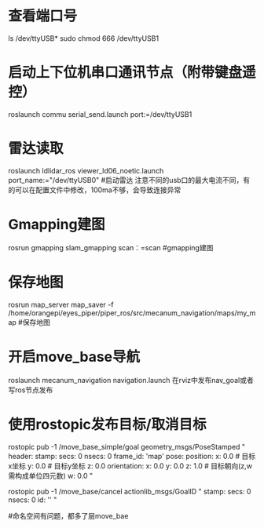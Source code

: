 # 查看端口号
ls /dev/ttyUSB*
sudo chmod 666 /dev/ttyUSB1
# 启动上下位机串口通讯节点（附带键盘遥控）
roslaunch commu serial_send.launch port:=/dev/ttyUSB1
# 雷达读取
roslaunch ldlidar_ros viewer_ld06_noetic.launch port_name:="/dev/ttyUSB0"  #启动雷达   注意不同的usb口的最大电流不同，有的可以在配置文件中修改，100ma不够，会导致连接异常
# Gmapping建图
rosrun gmapping slam_gmapping scan：=scan #gmapping建图


# 保存地图
rosrun map_server map_saver -f /home/orangepi/eyes_piper/piper_ros/src/mecanum_navigation/maps/my_map  #保存地图

# 开启move_base导航
roslaunch mecanum_navigation navigation.launch
在rviz中发布nav_goal或者写ros节点发布

# 使用rostopic发布目标/取消目标
rostopic pub -1 /move_base_simple/goal geometry_msgs/PoseStamped "
header:
  stamp:
    secs: 0
    nsecs: 0
  frame_id: 'map'
pose:
  position:
    x: 0.0  # 目标x坐标
    y: 0.0  # 目标y坐标
    z: 0.0
  orientation:
    x: 0.0
    y: 0.0
    z: 1.0  # 目标朝向(z,w需构成单位四元数)
    w: 0.0
"



rostopic pub -1 /move_base/cancel actionlib_msgs/GoalID "
stamp:
  secs: 0
  nsecs: 0
id: ''
"


#命名空间有问题，都多了层move_bae
